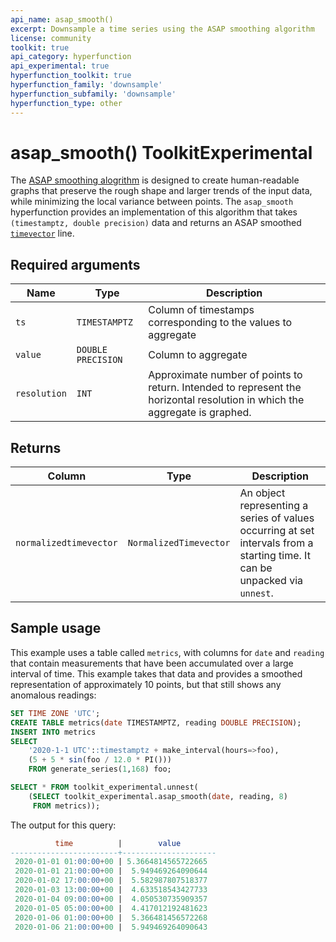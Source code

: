 ```yaml
---
api_name: asap_smooth()
excerpt: Downsample a time series using the ASAP smoothing algorithm
license: community
toolkit: true
api_category: hyperfunction
api_experimental: true
hyperfunction_toolkit: true
hyperfunction_family: 'downsample'
hyperfunction_subfamily: 'downsample'
hyperfunction_type: other
---
```


# asap_smooth()  <tag type="toolkit">Toolkit</tag><tag type="experimental">Experimental</tag>
The [ASAP smoothing alogrithm][asap-algorithm] is designed to create 
human-readable graphs that preserve the rough shape and larger trends 
of the input data, while minimizing the local variance between points. 
The `asap_smooth` hyperfunction provides an implementation of this 
algorithm that takes `(timestamptz, double precision)` data and returns 
an ASAP smoothed [`timevector`][hyperfunctions-timevectors] line.

## Required arguments

|Name| Type |Description|
|-|-|-|
|`ts`|`TIMESTAMPTZ`|Column of timestamps corresponding to the values to aggregate|
|`value`|`DOUBLE PRECISION`|Column to aggregate|
|`resolution`|`INT`|Approximate number of points to return.  Intended to represent the horizontal resolution in which the aggregate is graphed.|

## Returns

|Column|Type|Description|
|-|-|-|
|`normalizedtimevector`|`NormalizedTimevector`|An object representing a series of values occurring at set intervals from a starting time. It can be unpacked via `unnest`.|

## Sample usage
This example uses a table called `metrics`, with columns for `date` and 
`reading` that contain measurements that have been accumulated over 
a large interval of time.  This example takes that data and provides a 
smoothed representation of approximately 10 points, but that still shows 
any anomalous readings:
```sql
SET TIME ZONE 'UTC';
CREATE TABLE metrics(date TIMESTAMPTZ, reading DOUBLE PRECISION);
INSERT INTO metrics
SELECT
    '2020-1-1 UTC'::timestamptz + make_interval(hours=>foo),
    (5 + 5 * sin(foo / 12.0 * PI()))
    FROM generate_series(1,168) foo;

```

```sql
SELECT * FROM toolkit_experimental.unnest(
    (SELECT toolkit_experimental.asap_smooth(date, reading, 8)
     FROM metrics));
```

The output for this query:
```sql
          time          |        value
------------------------+---------------------
 2020-01-01 01:00:00+00 | 5.3664814565722665
 2020-01-01 21:00:00+00 |  5.949469264090644
 2020-01-02 17:00:00+00 |  5.582987807518377
 2020-01-03 13:00:00+00 |  4.633518543427733
 2020-01-04 09:00:00+00 |  4.050530735909357
 2020-01-05 05:00:00+00 |  4.417012192481623
 2020-01-06 01:00:00+00 |  5.366481456572268
 2020-01-06 21:00:00+00 |  5.949469264090643
```


[asap-algorithm]: https://arxiv.org/pdf/1703.00983.pdf
[hyperfunctions-timevectors]: timescaledb/:currentVersion:/how-to-guides/hyperfunctions/function-pipelines/#timevectors
